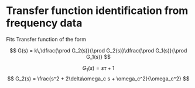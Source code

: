# Transfer function identification from frequency data

Fits Transfer function of the form

$$
G(s) = k\,\dfrac{\prod G_2(s)}{\prod G_2(s)}\dfrac{\prod G_1(s)}{\prod G_1(s)}
$$

$$
G_1(s) = s \tau + 1
$$
$$
G_2(s) = \frac{s^2 + 2\delta\omega_c s + \omega_c^2}{\omega_c^2}
$$

